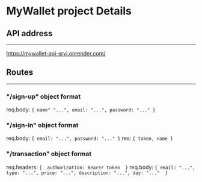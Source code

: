 # MyWallet project Details

## API address
----------------------------------------------
https://mywallet-api-srvi.onrender.com/
## Routes
----------------------------------------------
###  "/sign-up" object format
req.body: `{
    name" "...",
    email: "...",
    password: "..."
}`

###  "/sign-in" object format
req.body: `{
    email: "...",
    password: "..."
}`
res: `{
    token,
    name
}`
###  "/transaction" object format
req.headers: 
`{ 
    authorization: Bearer token 
}`
req.body:
`{
    email: "...",
    type: "...",
    price: "...",
    description: "...",
    day: "..." 
}`
